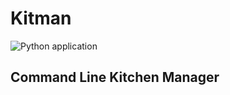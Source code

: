 # Kitman 

![Python application](https://github.com/jamespeapen/KitMan/workflows/Python%20application/badge.svg?branch=master)

## Command Line Kitchen Manager
